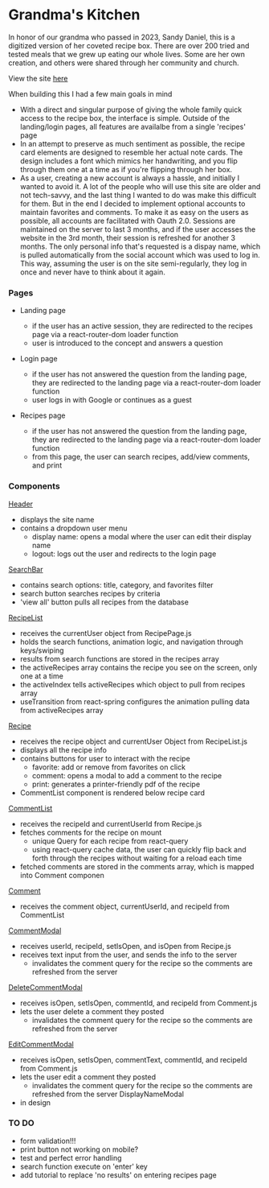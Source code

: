 # Grandma's Kitchen

In honor of our grandma who passed in 2023, Sandy Daniel, this is a digitized version of her coveted recipe box. There are over 200 tried and tested meals that we grew up eating our whole lives. Some are her own creation, and others were shared through her community and church. 

View the site [here](https://grandma-8ed4c.web.app/)

When building this I had a few main goals in mind
- With a direct and singular purpose of giving the whole family quick access to the recipe box, the interface is simple. Outside of the landing/login pages, all features are availalbe from a single 'recipes' page
- In an attempt to preserve as much sentiment as possible, the recipe card elements are designed to resemble her actual note cards. The design includes a font which mimics her handwriting, and you flip through them one at a time as if you're flipping through her box.
- As a user, creating a new account is always a hassle, and initially I wanted to avoid it. A lot of the people who will use this site are older and not tech-savvy, and the last thing I wanted to do was make this difficult for them. But in the end I decided to implement optional accounts to maintain favorites and comments. To make it as easy on the users as possible, all accounts are facilitated with Oauth 2.0. Sessions are maintained on the server to last 3 months, and if the user accesses the website in the 3rd month, their session is refreshed for another 3 months. The only personal info that's requested is a dispay name, which is pulled automatically from the social account which was used to log in. This way, assuming the user is on the site semi-regularly, they log in once and never have to think about it again.

### Pages
- Landing page
    - if the user has an active session, they are redirected to the recipes page via a react-router-dom loader function
    - user is introduced to the concept and answers a question

- Login page
    - if the user has not answered the question from the landing page, they are redirected to the landing page via a react-router-dom loader function
    -  user logs in with Google or continues as a guest

- Recipes page
    - if the user has not answered the question from the landing page, they are redirected to the landing page via a react-router-dom loader function
    - from this page, the user can search recipes, add/view comments, and print


### Components

[Header](./src/components/Header.js)
- displays the site name
- contains a dropdown user menu
    - display name: opens a modal where the user can edit their display name
    - logout: logs out the user and redirects to the login page

[SearchBar](./src/components/SearchBar.js)
- contains search options: title, category, and favorites filter
- search button searches recipes by criteria
- 'view all' button pulls all recipes from the database

[RecipeList](./src/components/RecipeList.js)
- receives the currentUser object from RecipePage.js
- holds the search functions, animation logic, and navigation through keys/swiping
- results from search functions are stored in the recipes array
- the activeRecipes array contains the recipe you see on the screen, only one at a time
- the activeIndex tells activeRecipes which object to pull from recipes array
- useTransition from react-spring configures the animation pulling data from activeRecipes array

[Recipe](./src/components/Recipe.js)
- receives the recipe object and currentUser Object from RecipeList.js
- displays all the recipe info
- contains buttons for user to interact with the recipe
    - favorite: add or remove from favorites on click
    - comment: opens a modal to add a comment to the recipe
    - print: generates a printer-friendly pdf of the recipe
- CommentList component is rendered below recipe card

[CommentList](./src/components/comments/CommentList.js)
- receives the recipeId and currentUserId from Recipe.js
- fetches comments for the recipe on mount
    - unique Query for each recipe from react-query
    - using react-query cache data, the user can quickly flip back and forth through the recipes without waiting for a reload each time
- fetched comments are stored in the comments array, which is mapped into Comment componen

[Comment](./src/components/comments/Comment.js)
- receives the comment object, currentUserId, and recipeId from CommentList

[CommentModal](./src/components/comments/CommentModal.js)
- receives userId, recipeId, setIsOpen, and isOpen from Recipe.js
- receives text input from the user, and sends the info to the server
    - invalidates the comment query for the recipe so the comments are refreshed from the server

[DeleteCommentModal](./src/components/comments/DeleteCommentModal.js)
- receives isOpen, setIsOpen, commentId, and recipeId from Comment.js
- lets the user delete a comment they posted
    - invalidates the comment query for the recipe so the comments are refreshed from the server

[EditCommentModal](./src/components/comments/EditCommentModal.js)
- receives  isOpen, setIsOpen, commentText, commentId, and recipeId from Comment.js
- lets the user edit a comment they posted
    - invalidates the comment query for the recipe so the comments are refreshed from the server
DisplayNameModal
- in design

### TO DO

- form validation!!!
- print button not working on mobile?
- test and perfect error handling
- search function execute on 'enter' key
- add tutorial to replace 'no results' on entering recipes page